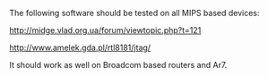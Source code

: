 The following software should be tested on all MIPS based devices:

<http://midge.vlad.org.ua/forum/viewtopic.php?t=121>

<http://www.amelek.gda.pl/rtl8181/jtag/>

It should work as well on Broadcom based routers and Ar7.
